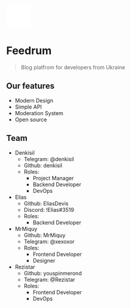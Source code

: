![favicon](../logo.png)
# Feedrum #
> Blog platfrom for developers from Ukraine

## Our features ##
+ Modern Design
+ Simple API
+ Moderation System
+ Open source

## Team ##
* Denkisil
  * Telegram: @denkisil
  * Github: denkisil
  * Roles: 
    * Project Manager
    * Backend Developer
    * DevOps
* Elias
    * Github: EliasDevis
    * Discord: !Elias#3519
    * Roles:
      * Backend Developer 
* MrMiquy
    * Github: MrMiquy
    * Telegram: @xexoxor
    * Roles: 
      * Frontend Developer 
      * Designer
* Rezistar
    * Github: youspinmerond
    * Telegram: @Rezistar
    * Roles:
      * Frontend Developer
      * DevOps 
